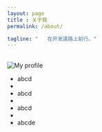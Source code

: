 ```yaml
---
layout: page
title : 关于我
permalink: /about/

tagline: "   在开发道路上前行。"
---
```


<br>

<div class="about">

<img itemprop="image" class="img-rounded about_perfil" src="https://github.com/daysleep666/mine/blob/master/assets/img/sharding-gerenciamento-usuarios/headimg.jpeg?raw=true" alt="My profile">

- abcd
- 
- abcd
- 
- abcd
- 
- abcde

</div>